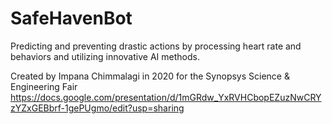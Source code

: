 # SafeHavenBot
Predicting and preventing drastic actions by processing heart rate and behaviors and utilizing innovative AI methods.

Created by Impana Chimmalagi in 2020 for the Synopsys Science & Engineering Fair
https://docs.google.com/presentation/d/1mGRdw_YxRVHCbopEZuzNwCRYzYZxGEBbrf-1gePUgmo/edit?usp=sharing
